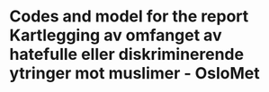 # Codes and model for the report Kartlegging av omfanget av hatefulle eller diskriminerende ytringer mot muslimer - OsloMet
